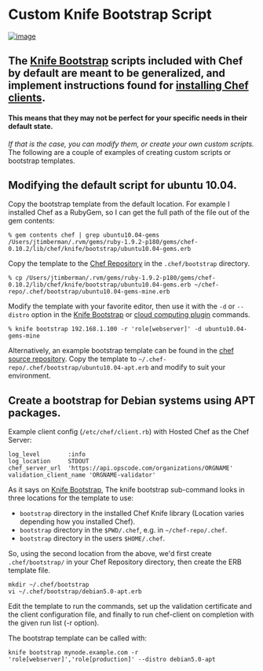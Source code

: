 Custom Knife Bootstrap Script
=============================

  
[![image](../attachments/thumbnails/16089137/16187397)](http://wiki.opscode.com/download../attachments/16089137/Bootstrapping.png)

The [Knife Bootstrap](Knife%20Bootstrap.html "Knife Bootstrap") scripts included with Chef by default are meant to be generalized, and implement instructions found for [installing Chef clients](Installation.html "Installation").
------------------------------------------------------------------------------------------------------------------------------------------------------------------------------------------------------------------------------------

#### This means that they may not be perfect for your specific needs in their default state.

*If that is the case, you can modify them, or create your own custom
scripts.* The following are a couple of examples of creating custom
scripts or bootstrap templates.

  

Modifying the default script for ubuntu 10.04.
----------------------------------------------

Copy the bootstrap template from the default location. For example I
installed Chef as a RubyGem, so I can get the full path of the file out
of the gem contents:

    % gem contents chef | grep ubuntu10.04-gems
    /Users/jtimberman/.rvm/gems/ruby-1.9.2-p180/gems/chef-0.10.2/lib/chef/knife/bootstrap/ubuntu10.04-gems.erb

Copy the template to the [Chef
Repository](Chef%20Repository.html "Chef Repository") in the
`.chef/bootstrap` directory.

    % cp /Users/jtimberman/.rvm/gems/ruby-1.9.2-p180/gems/chef-0.10.2/lib/chef/knife/bootstrap/ubuntu10.04-gems.erb ~/chef-repo/.chef/bootstrap/ubuntu10.04-gems-mine.erb

Modify the template with your favorite editor, then use it with the `-d`
or `--distro` option in the [Knife
Bootstrap](Knife%20Bootstrap.html "Knife Bootstrap") or [cloud computing
plugin](Launch%20Cloud%20Instances%20with%20Knife.html "Launch Cloud Instances with Knife")
commands.

    % knife bootstrap 192.168.1.100 -r 'role[webserver]' -d ubuntu10.04-gems-mine

Alternatively, an example bootstrap template can be found in the [chef
source
repository](http://github.com/opscode/chef/blob/master/chef/lib/chef/knife/bootstrap/ubuntu10.04-apt.erb).
Copy the template to `~/.chef-repo/.chef/bootstrap/ubuntu10.04-apt.erb`
and modify to suit your environment.

Create a bootstrap for Debian systems using APT packages.
---------------------------------------------------------

Example client config (`/etc/chef/client.rb`) with Hosted Chef as the
Chef Server:

    log_level        :info
    log_location     STDOUT
    chef_server_url  'https://api.opscode.com/organizations/ORGNAME'
    validation_client_name 'ORGNAME-validator'

As it says on [Knife
Bootstrap](Knife%20Bootstrap.html "Knife Bootstrap"), The knife
bootstrap sub-command looks in three locations for the template to use:

-   `bootstrap` directory in the installed Chef Knife library (Location
    varies depending how you installed Chef).
-   `bootstrap` directory in the `$PWD/.chef`, e.g. in
    `~/chef-repo/.chef`.
-   `bootstrap` directory in the users `$HOME/.chef`.

So, using the second location from the above, we'd first create
`.chef/bootstrap/` in your Chef Repository directory, then create the
ERB template file.

    mkdir ~/.chef/bootstrap
    vi ~/.chef/bootstrap/debian5.0-apt.erb

Edit the template to run the commands, set up the validation certificate
and the client configuration file, and finally to run chef-client on
completion with the given run list (-r option).

The bootstrap template can be called with:

    knife bootstrap mynode.example.com -r 'role[webserver]','role[production]' --distro debian5.0-apt

  
  
  
  

  
